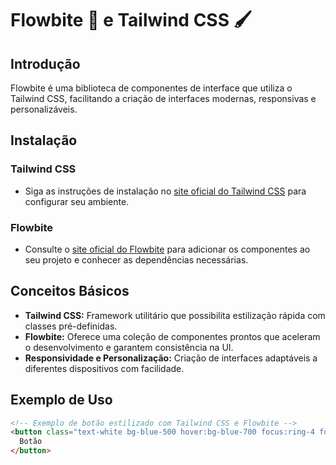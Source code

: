 # Flowbite 🎨  e Tailwind CSS 🖌

## Introdução
Flowbite é uma biblioteca de componentes de interface que utiliza o Tailwind CSS, facilitando a criação de interfaces modernas, responsivas e personalizáveis.

## Instalação

### Tailwind CSS
- Siga as instruções de instalação no [site oficial do Tailwind CSS](https://tailwindcss.com/docs) para configurar seu ambiente.

### Flowbite
- Consulte o [site oficial do Flowbite](https://flowbite.com/) para adicionar os componentes ao seu projeto e conhecer as dependências necessárias.

## Conceitos Básicos
- **Tailwind CSS:** Framework utilitário que possibilita estilização rápida com classes pré-definidas.
- **Flowbite:** Oferece uma coleção de componentes prontos que aceleram o desenvolvimento e garantem consistência na UI.
- **Responsividade e Personalização:** Criação de interfaces adaptáveis a diferentes dispositivos com facilidade.

## Exemplo de Uso
```html
<!-- Exemplo de botão estilizado com Tailwind CSS e Flowbite -->
<button class="text-white bg-blue-500 hover:bg-blue-700 focus:ring-4 focus:outline-none focus:ring-blue-300 font-medium rounded-lg text-sm px-5 py-2.5 text-center">
  Botão
</button>
